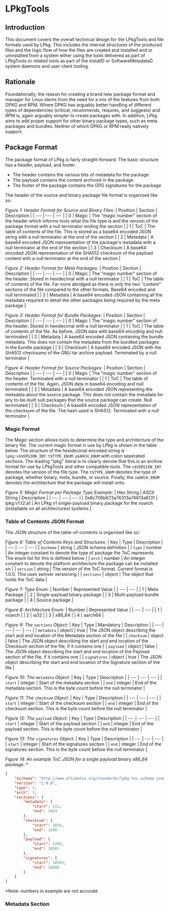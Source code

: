 # LPkgTools

## Introduction

This document covers the overall technical design for the LPkgTools and file formats used by LPkg. This includes the
internal structures of the produced files and the logic flow of how the files are created and installed and or
uninstalled from a system either using the tools delivered as part of LPkgTools or related tools as part of the InstallD
or SoftwareMetadataD system daemons and user client tooling.

## Rationale

Foundationally, the reason for creating a brand new package format and manager for Linux stems from the need for a mix
of the features from both DPKG and RPM. Where DPKG has arguably better handling of different types of dependencies
(critical, recommends, requires, and suggests) and RPM is, again arguably simpler to create packages with. In addition,
LPkg aims to add proper support for other binary package types, such as meta packages and bundles. Neither of which DPKG
or RPM really natively support.

## Package Format

The package format of LPkg is fairly straight-forward. The basic structure has a header, payload, and footer.

- The header contains the various bits of metadata for the package
- The payload contains the content archived in the package
- The footer of the package contains the GPG signatures for the package

The header of the source and binary package file format is organized like so:

*Figure 1: Header Format for Source and Binary Files:*
| Position | Section | Description |
| --- | --- | --- |
| 0 | Magic | The "magic number" section of the header which informs tools what the file type is and the version of the package format with a null terminator ending the section |
| 1 | ToC | The table of contents of the file. This is stored as a base64 encoded JSON string with a null terminator at the end of the section |
| 2 | Metadata | A base64 encoded JSON representation of the package's metadata with a null terminator at the end of the section |
| 3 | Checksum | A base64 encoded JSON representation of the SHA512 checksum of the payload content with a null terminator at the end of the section |

*Figure 2: Header Format for Meta Packages:*
| Position | Section | Description |
| --- | --- | --- |
| 0 | Magic | The "magic number" section of the header. Stored in hexidecimal with a null terminator |
| 1 | ToC | The table of contents of the file. Far more abridged as there is only the two "content" sections of the file compared to the other formats. Base64 encoded and null terminated |
| 2 | Metadata | A base64 encoded JSON containing all the metadata required to detail the other packages being required by the meta package |

*Figure 3: Header Format for Bundle Packages:*
| Position | Section | Description |
| --- | --- | --- |
| 0 | Magic | The "magic number" section of the header. Stored in hexidecimal with a null terminator |
| 1 | ToC | The table of contents of the file. As before, JSON data with base64 encoding and null terminated |
| 2 | Metadata | A base64 encoded JSON containing the bundle metadata. This does not contain the metadata from the bundled packages in the bundle package |
| 3 | Checksum | A base64 encoded JSON with the SHA512 checksums of the GNU tar archive payload. Terminated by a null terminator |

*Figure 4: Header Format for Source Packages:*
| Position | Section | Description |
| --- | --- | --- |
| 0 | Magic | The "magic number" section of the header. Terminated with a null terminator |
| 1 | ToC | The table of contents of the file. Again, JSON data in base64 encoding and null terminated |
| 2 | Metadata | A base64 encoded JSON representing the metadata about the source package. This does not contain the metadata for any to-be-built sub packages that the source package can create. Null terminated |
| 3 | Checksum | A base64 encoded JSON representation of the checksum of the file. The hash used is SHA512. Terminated with a null terminator |

### Magic Format

The Magic section allows tools to determine the type and architecture of the binary file. The current magic format in use by LPkg is shown in the table below. The structure of the hexidecimal encoded string is `lpkg:v$VERSION_INT:t$TYPE_ENUM:a$ARCH_ENUM` with colon seperated sections. The leading "lpkg" literal is to clearly denote that this is an archive format for use by LPkgTools and other compatible tools. The `v$VERSION_INT` denotes the version of the file type. The `t$TYPE_ENUM` denotes the type of package, whether binary, meta, bundle, or source. Finally, the `a$ARCH_ENUM` denotes the architecture that the package will install onto.

*Figure 5: Magic Format per Package Type Example:*
| Hex String | ASCII String | Description |
| --- | --- | --- |
| 0x6c706b673a76313a74613a6131 | lpkg:v1:t2:a1 | An LPkg v1 single-payload binary package for the noarch (installable on all architectures) systems |

### Table of Contents JSON Format

The JSON structure of the table-of-contents is organized like so:

*Figure 6: Table of Contents Keys and Structures:*
| Key | Type | Description |
| --- | --- | --- |
| `$schema` | string | JSON schema definition |
| `type` | number | An integer constant to denote the type of package the ToC represents. The enum list for this is defined below |
| `arch` | number | An integer constant to denote the platform architecture the package can be installed on |
| `version` | string | The version of the ToC format. Current format is 1.0.0. This uses semver versioning |
| `sections` | object | The object that holds the ToC data |

*Figure 7: Type Enum:*
| Number | Represented Value |
| --- | --- |
| 1 | Meta Package |
| 2 | Single-payload binary package |
| 3 | Multi-payload bundle package |
| 4 | Source package |

*Figure 8: Architecture Enum:*
| Number | Represented Value |
| --- | --- |
| 1 | noarch |
| 2 | ia32 |
| 3 | x86_64 |
| 4 | aarch64 |

*Figure 9: The `sections` Object:*
| Key | Type | Mandatory | Description |
| --- | --- | --- | --- |
| `metadata` | object | true | The JSON object describing the start and end location of the Metadata section of the file |
| `checksum` | object | false | The JSON object describing the start and end location of the Checksum section of the file, if it contains one |
| `payload` | object | false | The JSON object describing the start and end location of the Payload section of the file, if it contains one |
| `signatures` | object | true | The JSON object describing the start and end location of the Signature section of the file |

*Figure 10: The `metadata` Object:*
| Key | Type | Description |
| --- | --- | --- |
| `start` | integer | Start of the metadata section |
| `end` | integer | End of the metadata section. This is the byte count before the null terminator |

*Figure 11: The `checksum` Object:*
| Key | Type | Description |
| --- | --- | --- |
| `start` | integer | Start of the checksum section |
| `end` | integer | End of the checksum section. This is the byte count before the null terminator |

*Figure 12: The `payload` Object:*
| Key | Type | Description |
| --- | --- | --- |
| `start` | integer | Start of the payload section |
| `end` | integer | End of the payload section. This is the byte count before the null terminator |

*Figure 13: The `signatures` Object:*
| Key | Type | Description |
| --- | --- | --- |
| `start` | integer | Start of the signatures section |
| `end` | integer | End of the signatures section. This is the byte count before the null terminator |

*Figure 14: An example ToC JSON for a single payload binary x86_64 package:* *
```json
{
    "$schema": "http://www.altimatos.org/standards/lpkg-toc.schema.json",
    "version": "1.0.0",
    "type": 2,
    "arch": 3,
    "sections": {
        "metadata": {
            "start": 512,
            "end": 1024
        },
        "checksum": {
            "start": 1026,
            "end": 1200
        },
        "payload": {
            "start": 1202,
            "end": 10501
        },
        "signatures": {
            "start": 10503,
            "end": 10600
        }
    }
}
```

*Note: numbers in example are not accurate

### Metadata Section
